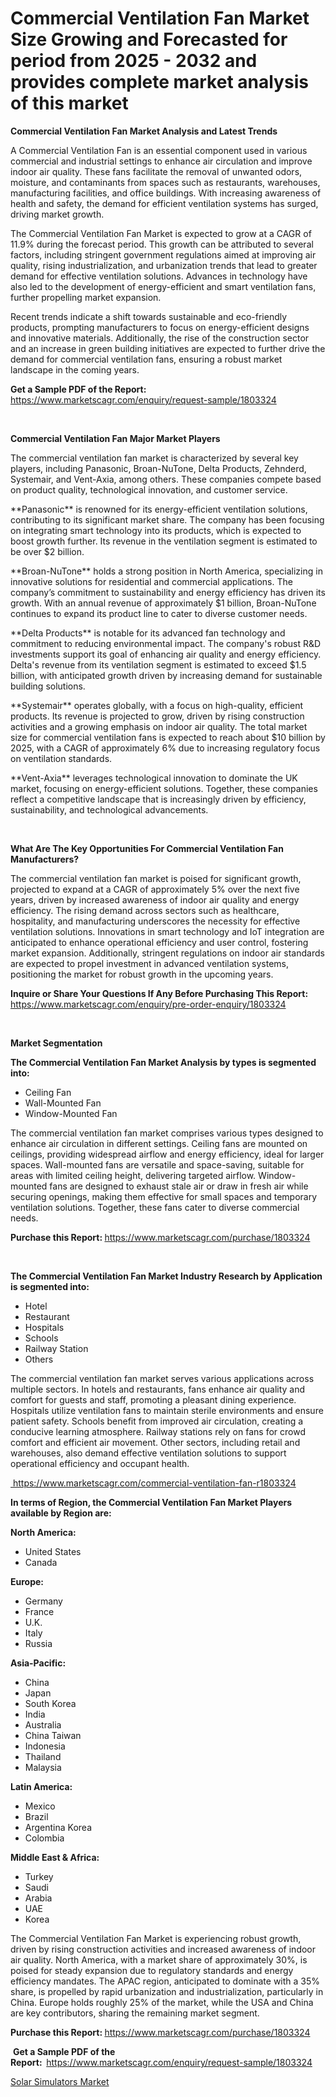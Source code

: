 <p><h1>Commercial Ventilation Fan Market Size Growing and Forecasted for period from 2025 - 2032 and provides complete market analysis of this market</h1></p><p><strong>Commercial Ventilation Fan Market Analysis and Latest Trends</strong></p>
<p><p>A Commercial Ventilation Fan is an essential component used in various commercial and industrial settings to enhance air circulation and improve indoor air quality. These fans facilitate the removal of unwanted odors, moisture, and contaminants from spaces such as restaurants, warehouses, manufacturing facilities, and office buildings. With increasing awareness of health and safety, the demand for efficient ventilation systems has surged, driving market growth.</p><p>The Commercial Ventilation Fan Market is expected to grow at a CAGR of 11.9% during the forecast period. This growth can be attributed to several factors, including stringent government regulations aimed at improving air quality, rising industrialization, and urbanization trends that lead to greater demand for effective ventilation solutions. Advances in technology have also led to the development of energy-efficient and smart ventilation fans, further propelling market expansion. </p><p>Recent trends indicate a shift towards sustainable and eco-friendly products, prompting manufacturers to focus on energy-efficient designs and innovative materials. Additionally, the rise of the construction sector and an increase in green building initiatives are expected to further drive the demand for commercial ventilation fans, ensuring a robust market landscape in the coming years.</p></p>
<p><strong>Get a Sample PDF of the Report:&nbsp;</strong> <a href="https://www.marketscagr.com/enquiry/request-sample/1803324?utm_campaign=1868&utm_medium=2&utm_source=Github&utm_content=ia&utm_term=19022025&utm_id=commercial-ventilation-fan">https://www.marketscagr.com/enquiry/request-sample/1803324</a></p>
<p>&nbsp;</p>
<p><strong>Commercial Ventilation Fan Major Market Players</strong></p>
<p><p>The commercial ventilation fan market is characterized by several key players, including Panasonic, Broan-NuTone, Delta Products, Zehnderd, Systemair, and Vent-Axia, among others. These companies compete based on product quality, technological innovation, and customer service.</p><p>**Panasonic** is renowned for its energy-efficient ventilation solutions, contributing to its significant market share. The company has been focusing on integrating smart technology into its products, which is expected to boost growth further. Its revenue in the ventilation segment is estimated to be over $2 billion.</p><p>**Broan-NuTone** holds a strong position in North America, specializing in innovative solutions for residential and commercial applications. The company’s commitment to sustainability and energy efficiency has driven its growth. With an annual revenue of approximately $1 billion, Broan-NuTone continues to expand its product line to cater to diverse customer needs.</p><p>**Delta Products** is notable for its advanced fan technology and commitment to reducing environmental impact. The company's robust R&D investments support its goal of enhancing air quality and energy efficiency. Delta's revenue from its ventilation segment is estimated to exceed $1.5 billion, with anticipated growth driven by increasing demand for sustainable building solutions.</p><p>**Systemair** operates globally, with a focus on high-quality, efficient products. Its revenue is projected to grow, driven by rising construction activities and a growing emphasis on indoor air quality. The total market size for commercial ventilation fans is expected to reach about $10 billion by 2025, with a CAGR of approximately 6% due to increasing regulatory focus on ventilation standards.</p><p>**Vent-Axia** leverages technological innovation to dominate the UK market, focusing on energy-efficient solutions. Together, these companies reflect a competitive landscape that is increasingly driven by efficiency, sustainability, and technological advancements.</p></p>
<p>&nbsp;</p>
<p><strong>What Are The Key Opportunities For Commercial Ventilation Fan Manufacturers?</strong></p>
<p><p>The commercial ventilation fan market is poised for significant growth, projected to expand at a CAGR of approximately 5% over the next five years, driven by increased awareness of indoor air quality and energy efficiency. The rising demand across sectors such as healthcare, hospitality, and manufacturing underscores the necessity for effective ventilation solutions. Innovations in smart technology and IoT integration are anticipated to enhance operational efficiency and user control, fostering market expansion. Additionally, stringent regulations on indoor air standards are expected to propel investment in advanced ventilation systems, positioning the market for robust growth in the upcoming years.</p></p>
<p><strong>Inquire or Share Your Questions If Any Before Purchasing This Report:</strong> <a href="https://www.marketscagr.com/enquiry/pre-order-enquiry/1803324?utm_campaign=1868&utm_medium=2&utm_source=Github&utm_content=ia&utm_term=19022025&utm_id=commercial-ventilation-fan">https://www.marketscagr.com/enquiry/pre-order-enquiry/1803324</a></p>
<p>&nbsp;</p>
<p><strong>Market Segmentation</strong></p>
<p><strong>The Commercial Ventilation Fan Market Analysis by types is segmented into:</strong></p>
<p><ul><li>Ceiling Fan</li><li>Wall-Mounted Fan</li><li>Window-Mounted Fan</li></ul></p>
<p><p>The commercial ventilation fan market comprises various types designed to enhance air circulation in different settings. Ceiling fans are mounted on ceilings, providing widespread airflow and energy efficiency, ideal for larger spaces. Wall-mounted fans are versatile and space-saving, suitable for areas with limited ceiling height, delivering targeted airflow. Window-mounted fans are designed to exhaust stale air or draw in fresh air while securing openings, making them effective for small spaces and temporary ventilation solutions. Together, these fans cater to diverse commercial needs.</p></p>
<p><strong>Purchase this Report:&nbsp;</strong><a href="https://www.marketscagr.com/purchase/1803324?utm_campaign=1868&utm_medium=2&utm_source=Github&utm_content=ia&utm_term=19022025&utm_id=commercial-ventilation-fan">https://www.marketscagr.com/purchase/1803324</a></p>
<p>&nbsp;</p>
<p><strong>The Commercial Ventilation Fan Market Industry Research by Application is segmented into:</strong></p>
<p><ul><li>Hotel</li><li>Restaurant</li><li>Hospitals</li><li>Schools</li><li>Railway Station</li><li>Others</li></ul></p>
<p><p>The commercial ventilation fan market serves various applications across multiple sectors. In hotels and restaurants, fans enhance air quality and comfort for guests and staff, promoting a pleasant dining experience. Hospitals utilize ventilation fans to maintain sterile environments and ensure patient safety. Schools benefit from improved air circulation, creating a conducive learning atmosphere. Railway stations rely on fans for crowd comfort and efficient air movement. Other sectors, including retail and warehouses, also demand effective ventilation solutions to support operational efficiency and occupant health.</p></p>
<p><a href="https://www.marketscagr.com/commercial-ventilation-fan-r1803324?utm_campaign=1868&utm_medium=2&utm_source=Github&utm_content=ia&utm_term=19022025&utm_id=commercial-ventilation-fan">&nbsp;https://www.marketscagr.com/commercial-ventilation-fan-r1803324</a></p>
<p><strong>In terms of Region, the Commercial Ventilation Fan Market Players available by Region are:</strong></p>
<p>
    <p> <strong> North America: </strong>
        <ul>
            <li>United States</li>
            <li>Canada</li>
        </ul>
        </p> 
    <p> <strong> Europe: </strong>
        <ul>
            <li>Germany</li>
            <li>France</li>
            <li>U.K.</li>
            <li>Italy</li>
            <li>Russia</li>
        </ul>
        </p> 
    <p> <strong> Asia-Pacific: </strong>
        <ul>
            <li>China</li>
            <li>Japan</li>
            <li>South Korea</li>
            <li>India</li>
            <li>Australia</li>
            <li>China Taiwan</li>
            <li>Indonesia</li>
            <li>Thailand</li>
            <li>Malaysia</li>
        </ul>
        </p> 
    <p> <strong> Latin America: </strong>
        <ul>
            <li>Mexico</li>
            <li>Brazil</li>
            <li>Argentina Korea</li>
            <li>Colombia</li>
        </ul>
        </p> 
    <p> <strong> Middle East & Africa: </strong>
        <ul>
            <li>Turkey</li>
            <li>Saudi</li>
            <li>Arabia</li>
            <li>UAE</li>
            <li>Korea</li>
        </ul>
    </p>
    </p>
<p><p>The Commercial Ventilation Fan Market is experiencing robust growth, driven by rising construction activities and increased awareness of indoor air quality. North America, with a market share of approximately 30%, is poised for steady expansion due to regulatory standards and energy efficiency mandates. The APAC region, anticipated to dominate with a 35% share, is propelled by rapid urbanization and industrialization, particularly in China. Europe holds roughly 25% of the market, while the USA and China are key contributors, sharing the remaining market segment.</p></p>
<p><strong>Purchase this Report: </strong><a href="https://www.marketscagr.com/purchase/1803324?utm_campaign=1868&utm_medium=2&utm_source=Github&utm_content=ia&utm_term=19022025&utm_id=commercial-ventilation-fan">https://www.marketscagr.com/purchase/1803324</a></p>
<p>&nbsp;<strong>Get a Sample PDF of the Report:&nbsp;&nbsp;</strong><a href="https://www.marketscagr.com/enquiry/request-sample/1803324?utm_campaign=1868&utm_medium=2&utm_source=Github&utm_content=ia&utm_term=19022025&utm_id=commercial-ventilation-fan">https://www.marketscagr.com/enquiry/request-sample/1803324</a></p>
<p><strong></strong></p>
<p><p><a href="https://github.com/Krish2023na/Market-Research-Report-List-7/blob/main/solar-simulators-market.md?utm_campaign=1868&utm_medium=2&utm_source=Github&utm_content=ia&utm_term=19022025&utm_id=commercial-ventilation-fan">Solar Simulators Market</a></p></p>